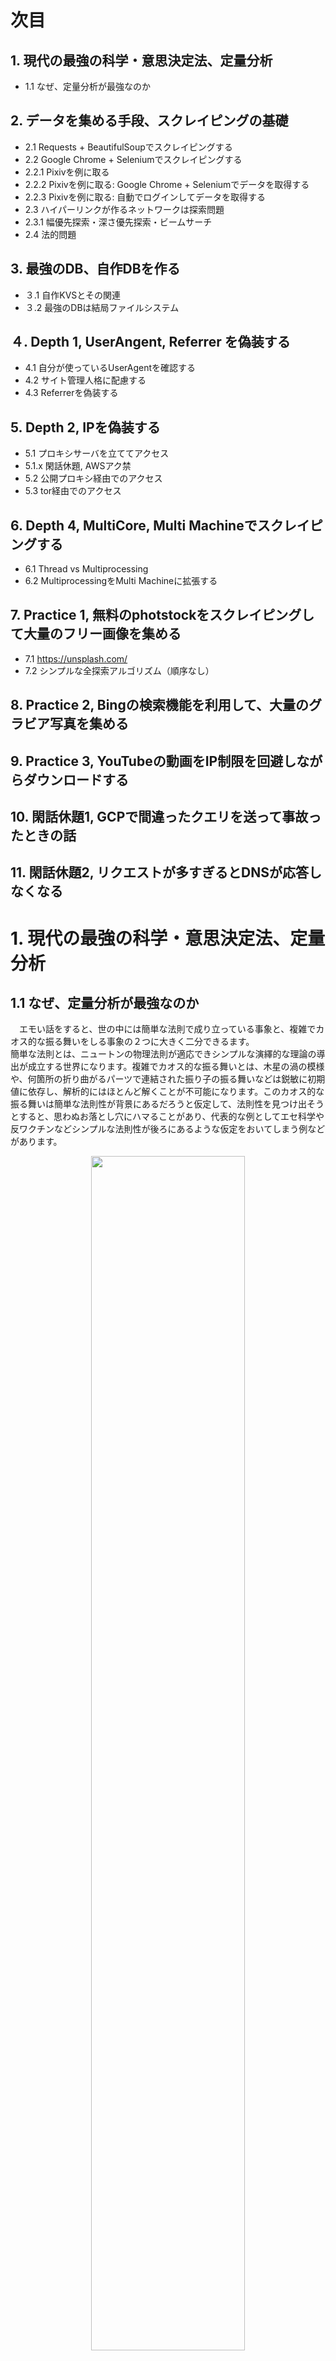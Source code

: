 # 次目

## 1. 現代の最強の科学・意思決定法、定量分析
 - 1.1 なぜ、定量分析が最強なのか

## 2.  データを集める手段、スクレイピングの基礎
 - 2.1 Requests + BeautifulSoupでスクレイピングする
 - 2.2 Google Chrome + Seleniumでスクレイピングする
 - 2.2.1 Pixivを例に取る
 - 2.2.2 Pixivを例に取る: Google Chrome + Seleniumでデータを取得する
 - 2.2.3 Pixivを例に取る: 自動でログインしてデータを取得する
 - 2.3 ハイパーリンクが作るネットワークは探索問題
 - 2.3.1 幅優先探索・深さ優先探索・ビームサーチ
 - 2.4 法的問題

## 3. 最強のDB、自作DBを作る
- ３.1 自作KVSとその関連
- ３.2 最強のDBは結局ファイルシステム

## ４. Depth 1, UserAngent, Referrer を偽装する
- 4.1 自分が使っているUserAgentを確認する
- 4.2 サイト管理人格に配慮する
- 4.3 Referrerを偽装する

## 5. Depth 2, IPを偽装する
- 5.1 プロキシサーバを立ててアクセス
- 5.1.x 閑話休題, AWSアク禁
- 5.2 公開プロキシ経由でのアクセス
- 5.3 tor経由でのアクセス

## 6. Depth 4, MultiCore, Multi Machineでスクレイピングする
- 6.1 Thread vs Multiprocessing
- 6.2 MultiprocessingをMulti Machineに拡張する

## 7. Practice 1, 無料のphotstockをスクレイピングして大量のフリー画像を集める
- 7.1 https://unsplash.com/
- 7.2 シンプルな全探索アルゴリズム（順序なし）

## 8. Practice 2, Bingの検索機能を利用して、大量のグラビア写真を集める

## 9. Practice 3, YouTubeの動画をIP制限を回避しながらダウンロードする

## 10. 閑話休題1, GCPで間違ったクエリを送って事故ったときの話 

## 11. 閑話休題2, リクエストが多すぎるとDNSが応答しなくなる

# 1. 現代の最強の科学・意思決定法、定量分析
## 1.1 なぜ、定量分析が最強なのか
　エモい話をすると、世の中には簡単な法則で成り立っている事象と、複雑でカオス的な振る舞いをしる事象の２つに大きく二分できるます。  
簡単な法則とは、ニュートンの物理法則が適応できシンプルな演繹的な理論の導出が成立する世界になります。複雑でカオス的な振る舞いとは、木星の渦の模様や、何箇所の折り曲がるパーツで連結された振り子の振る舞いなどは鋭敏に初期値に依存し、解析的にはほとんど解くことが不可能になります。このカオス的な振る舞いは簡単な法則性が背景にあるだろうと仮定して、法則性を見つけ出そうとすると、思わぬお落とし穴にハマることがあり、代表的な例としてエセ科学や反ワクチンなどシンプルな法則性が後ろにあるような仮定をおいてしまう例などがあります。

<div align="center">
<img width="70%" src="https://upload.wikimedia.org/wikipedia/commons/1/17/Chaos_Theory_%26_Double_Pendulum_-_3.jpg">
<div>図x. 二重振り子の軌跡、この例ですら解析的に解くのは手計算では難しい</div>
</div>

では、ワクチンの副反応が実際に存在するとか、その影響度合いなどは結局複雑だからわからない、という疑問が出るかと思います。この課題に対して、答えを与えうるのが、定量分析になります。  

ワクチンの治療において２群にうまく恣意性がなく分けることができ、追跡調査をできたとして以下の結果が得られたとします。（データはフィクションです）


<div align="center">
<div>表 x. </div>
<img width="100%" src="https://www.dropbox.com/s/si8gl7sbt1zk8tr/%E3%82%B9%E3%82%AF%E3%83%AA%E3%83%BC%E3%83%B3%E3%82%B7%E3%83%A7%E3%83%83%E3%83%88%202019-12-31%2015.19.34.png?raw=1">

</div>

このデータが仮に得られたとしたら、どう判断すればよいでしょうか？  

ほとんど発生確率に差がないことからこのワクチンでの副反応自体はあまり高くないことが伺えます。実際には、事象にはガウシアンノイズなどのランダムネスが入り、こんなきれいな結果にはなりませんが、サンプルしたサイズに対して確率的に許容できる幅があり、その範囲を逸脱しなければ、差がないと言えます。

この結果を通して統計学が大切だという点も言えますが、もっともこの著書で言いたいのは、定量化、つまりデータを大量に束ねて大きな数にすることである程度の真実が初めて見えていくる、ということになります。Twitterなどでは、反ワクチンと呼ばれる方々が息子・娘や親戚や友達が副反応で今も苦しんでいる、という一部の証言から一般化した意見をそのまま鵜呑みにすればいいわではないわけです。

人間の本能により、原因と結果には単純でわかりやすいロジックを当てはめそうになります。それというのも、もう一つの人間の本能に腹落ちすること、納得することが大切であるというもう一つの本能があり、これにより事実の誤謬が世の中にはびこる結果になっています。

現代はインターネットにより誰もが手軽に様々な情報を手に入れる事が可能になりました。専門のサイト、サービスやSNSなどに多くの人間が様々なことを報告しています。これらの情報を束ねると手軽に真実がわかることがあります。正しい情報とはそれだけで皆さんの判断にプラスの影響をもたらしますし、世界を見る視野を正しく広げる一助にもなります。そんなわけで、"Practical Data Science and Data Engineering Vol.1" ではスクレイピングのテクニックについてお伝えしていこうと思います。 


# 2.  データを集める手段、スクレイピングの基礎

## 2.1 Requests + BeautifulSoupでスクレイピングする
スクレイピングの手法としてPythonで一般的である、requestsとBeautifulSoupのモジュールを利用したスクレイピングについて説明を行います。
環境はUbunut LinuxかMacOSを前提とします。Windowsをお使いの方はAWSかGCPで安いインスタンスを借りることができるので、Linuxをインストールして体験してみると良いと思います。

requestsはpythonで扱いにくかったhttp, httpsなどのアクセスを簡略化して様々なベストプラクティスを詰め込んだライブラリです。他にも様々なものがありますが、これが2020年現在、もっとも使いやすいものです。

BeautifulSoupとはhtmlパーサライブラリで、htmlは特定のフォーマットで記述された言語になり、機械で適切に処理させるにはパーサというものを介さないといけません。


#### pipでのrequests, BeautifulSoupのインストール
Anacondaや特殊なPythonでは別のパッケージマネージャがありますが、pipで統一して話をす進めます。

```console
$ pip install requests bs4
```

<div align="center">
<img width="100%" src="https://www.dropbox.com/s/yr70t5z9ymj0z95/%E3%82%B9%E3%82%AF%E3%83%AA%E3%83%BC%E3%83%B3%E3%82%B7%E3%83%A7%E3%83%83%E3%83%88%202020-01-03%202.01.30.png?raw=1">
<div>図 x. インストール成功時に期待する画面</div>
</div>

#### Pythonのファイルを書いて実行する

例えば、ヤフージャパンのサイトのタイトルをスクレイピングを試みると、以下のようなコードで実行することでできます。

```python
#!/usr/bin/env python3

import requests
from bs4 import BeautifulSoup

def main():
    r = requests.get('https://yahoo.co.jp')
    html = r.text
    soup = BeautifulSoup(html)
    print(soup.title.text)
if __name__ == '__main__':
    main()
```

このようなコードを実行すると、ヤフージャパンのトップページのタイトルの「Yahoo! Japan」というテキストが得られます。

では、ヤフー砲と呼ばれるぐらい影響力がある、ヤフーのトップのニュースのタイトルとリンクをスクレイピングするように上記のコードを改良してみましょう。

```python
#!/usr/bin/env python3

import requests
from bs4 import BeautifulSoup
import re

def main():
    r = requests.get('https://yahoo.co.jp')
    html = r.text
    soup = BeautifulSoup(html)
    for a in soup.find_all('a', {'href':re.compile('https://news.yahoo.co.jp*')}):
        news_title = a.text
        link = a['href']
        print(news_title, link)
if __name__ == '__main__':
    main()
```

このコードで以下のような出力が得られました。

<div align="center">
<img width="100%" src="https://www.dropbox.com/s/rlt2suifvxnvuzm/%E3%82%B9%E3%82%AF%E3%83%AA%E3%83%BC%E3%83%B3%E3%82%B7%E3%83%A7%E3%83%83%E3%83%88%202020-01-03%202.35.28.png?raw=1">
<div>図 x. インストール成功時に期待する画面</div>
</div>

これでヤフー砲を監視するスクリプトが書けますね。株価に重大な影響を及ぼすファクターだけに、いち早く察知することができるので他の人手の投資家に対して自動化などで先んじることができそうです。

BeautifulSoupはタグの種類とタグに与えられているプロパティのような要素で検索するようにアクセスすることができ、　`soup.find_all('a', {'href':re.compile('https://news.yahoo.co.jp*')})`は、 `<a>` のタグに対して `hrefで正規表現でhttps://news.yahoo.co.jp` に一致する範囲のタグをすべてリストで取り出す、という操作になります。

このタグはchromeのインスペクタで見たときと差があることに気づくと思います。実は、requestsではhttp, httpsで情報をくれというリクエストを投げるだけですのでJavaScript等の解釈ができません。つまり、JavaScriptが動くことで初めて描画されるようなコンテンツに関しては、全くのスルーになり、Google Chromeなどで見たときのhtml構造とは異なる事があるので、注意してください。Google ChromeなどでJavaScriptを停止するChrome拡張などを入れてhtmlの構造を最初に把握しておくと良いです。

## 2.2 Google Chrome + Seleniumでスクレイピングする
そもそもrequestsだけでスクレイピングが完結してしまうような構造のウェブサイトは多くのスクレイパーの餌食になると想像が付きます。  

このとき、スクレイピングする側と、ウェブサイト側のスクレイピングされる側に利益相反などがあると、スクレイピング難易度を上げて防御的な構造を取ることが多くあります。  

requestsで取得する際にはJavaScriptが動作しないので、コンテンツの多くをJavaScriptに描画させるなどの手法が取られます。  

### 2.2.1 Pixivを例に取る
数年前のPixivは割と簡単な構造で構築されており、簡単に殆どのイラストを収集することができましたが、現在はJavaScriptで多くのコンテンツをラップすることで、簡単には解析されないようにしています。  

例えば、このようなコンテンツをユーザ側のブラウザで見ることができました。  
<div align="center">
  <img width="450px" src="https://www.dropbox.com/s/bvvh4pt0yraq08h/Screen%20Shot%202020-01-14%20at%2018.04.29.png?raw=1">
  <div>図 x. https://www.pixiv.net/artworks/75863105 </div>
</div>

では、このhtmlを解析しようとして、requestsでhtmlを取得して解析してみましょう。  

```python
# pixiv example only requests
import requests
from bs4 import BeautifulSoup

r = requests.get('https://www.pixiv.net/artworks/75863105')
soup = BeautifulSoup(r.text, 'html5lib')
for div in soup.find_all('div'):
    print(div)
```

期待としては、大量のdivタグの構造を取得できるはずですが、実際の2020年1月時点での出力は以下のようになります。  

```console
$ python3 006.py
<div id="root"></div>
```
このプログラムは巻末のgithubからダウンロードできます。

では、どうやってマミミのイラストを集めればいいのでしょうか？  
シンプルで簡単な解決法としてGoogle Chromeをseleniumで動作させることで、期待する動作を得ることができます。  

### 2.2.2 Pixivを例に取る: Google Chrome + Seleniumでデータを取得する
SeleniumとChromeDriverはインストール済みという前提で進めると、以下のコードでこのマミミのサイトのhtmlを取得できるはずです。  

```python
# headless google-chromeの例
import os
import shutil
from bs4 import BeautifulSoup
import time
import requests
from selenium import webdriver
from selenium.webdriver.common.keys import Keys
from selenium.webdriver.chrome.options import Options
from selenium.webdriver.support import expected_conditions as EC
from selenium.webdriver.common.by import By
from selenium.webdriver.support.ui import WebDriverWait

HOME = os.environ['HOME']
target_url = 'https://www.pixiv.net/artworks/75863105'
options = Options()
options.add_argument("--headless")
options.add_argument('window-size=2024x2024')
options.add_argument(f'user-data-dir=work_dir')
options.binary_location = '/Applications/Google Chrome.app/Contents/MacOS/Google Chrome'

driver = webdriver.Chrome(executable_path=shutil.which('chromedriver'), options=options)
driver.get(target_url)
time.sleep(5.0)
html = driver.page_source
soup = BeautifulSoup(html, 'html5lib')
driver.save_screenshot("screenshot.png")
```
<div align="center">
  <img width="450px" src="https://www.dropbox.com/s/nint3yia9uei7n7/Untitled.png?raw=1">
  <div>図 x. 結果 </div>
</div>

残念ながら、ログインしていないため、マミミは見ることができません。(どうして？)  

次のステップでこれを更に拡張して、自動でログインして見るまで進めます。 


### 2.2.3 Pixivを例に取る: 自動でログインしてデータを取得する
seleniumはユニークで他では代替ができない機能があって、その一つがブラウザを操作する機能です。  
この機能を利用すると、自動でログインを行い、ログインのセッションが残っている間は、ログインしないと見えないはずのコンテンツを参照することができます。  

以下のコードの例では、最初にログインを指定ない状態でGoogle Chromeを起動した後、ログインページにジャンプしてログイン項目を埋めて、起動します。  

```python
import os
import shutil
from bs4 import BeautifulSoup
import time
import requests
from pathlib import Path
from selenium import webdriver
from selenium.webdriver.common.keys import Keys
from selenium.webdriver.chrome.options import Options
from selenium.webdriver.support import expected_conditions as EC
from selenium.webdriver.common.by import By
from selenium.webdriver.support.ui import WebDriverWait

HOME = os.environ['HOME']
EMAIL = os.environ['EMAIL']
PASSWORD = os.environ['PASSWORD']

target_url = 'https://www.pixiv.net/artworks/75863105'
options = Options()
options.add_argument("--headless")
options.add_argument('window-size=2024x2024')
options.add_argument(f'user-data-dir=work_dir')
options.binary_location = '/Applications/Google Chrome.app/Contents/MacOS/Google Chrome'

driver = webdriver.Chrome(executable_path=shutil.which('chromedriver'), options=options)
if not Path('init_chrome').exists():
    driver.get('https://accounts.pixiv.net/login')
    time.sleep(2.0)

    elm = driver.find_element_by_xpath('''//input[@autocomplete="username"]''')
    elm.click()
    elm.send_keys(EMAIL)
    elm = driver.find_element_by_xpath('''//input[@autocomplete="current-password"]''')
    elm.click()
    elm.send_keys(PASSWORD)
    time.sleep(1.0)
    elm = driver.find_element_by_xpath('''//div[@id='LoginComponent']//button[@class='signup-form__submit']''')
    elm.click()
    time.sleep(5.0)
    Path('init_chrome').touch()

driver.get(target_url) # ここでまみみのページがログイン状態を保存してアクセスしてほしい
time.sleep(5.0)
html = driver.page_source
soup = BeautifulSoup(html, 'html5lib')
driver.save_screenshot("screenshot.png") # screenshotを取得する
```

<div align="center">
<img width="600px" src="https://www.dropbox.com/s/zjz0sxaryd685zu/Untitled2.png?raw=1">
<div>図 x. 最終的な出力のscreenshot.png, ただしくマミミが表示されている</div>
</div>


## 2.3 ハイパーリンクが作るネットワークは探索問題
  ハイパーリンクはネットワーク状に繋がったネットワークをいかに探索するか、という問題にも帰着できます。  

  例えば以下のような図のネットワークがあったとします。  

<div align="center">
<img width="600px" src="https://www.dropbox.com/s/07c2lcso578muxc/web.png?raw=1">
<div>図 x. インターネットのhyper linkの依存関係の例</div>
</div>

  このとき、どこからどのようにスクレイピングすれば、サイト全体を取得することが可能になるのでしょうか。  

  これには考え方がいくつかあって、全取得を前提とした深さをあまり考慮しない方法をご紹介します。  

  まず、エントリーポイントとなる、pageを一つ決め、そのページをスクレイピングします。そのスクレイピングしたページ内部にあるURLを取り出して、次のページをスクレイピングします。何度も同じページをスクレイピングしてもサイトの負荷になるし、意味がないデータが増えるだけです。  

  Pythonをイメージしたコードで表現すると、以下のようになります。  

```python
#!/usr/bin/env python3
urls = [entry_url]
all_urls = set()
while True:
  for url in urls:
	if exists_db(url):
	  continue
	html = get(url)
	store_db(url, html)
	for next_url in get_urls_from_html(html):
	  if next_url not in all_urls:
		all_urls.add(next_url)
  urls = list(all_urls)
```

  このようなコードが全探索を前提としたスクレイピングする際の最小のコードになります。  

  実際にはこのような理想通りに動作することはレアであり正しく動作させるために様々なヒューリスティックを入れることになります。  

  まずこのコードはシングルプロセスでしか動作させることができませんし、store_db, exists_dbで dbに大量にアクセスが発生します。  

  通常このようなユースケースではRDBは不向きで、例えばAWSのauroraのようなクエリ単位とスキャン量に対して課金されるようなDBの場合、一瞬で破産することが期待できます。  
  この問題を解決するには次の章の `3. 最強のDB、自作DBを作る` に記述します。 

### 2.3.1 幅優先探索・深さ優先探索・ビームサーチ
　ネットワーク状になっているので、探索方式がいくつか考えられます。  
例えば幅優先探索でスクレイピングする場合、浅い領域を優先してスクレイピングを継続します。できるだけ外部ドメインに出ないようにコードを取得するなど向いています。  

深さ優先探索になると、深い方を優先して探索するようになるのでネットワークから遠いところを優先してスクレイピングするようになります。URLが遠い場合などが有効です。 

ビームサーチは幅優先探索と深さ優先探索のバランスを取ったような方法で、一定の探索幅を維持して、深さも幅も良いところどりをするものになります。

以下のコードの例では、幅優先探索で `yahoo.co.jp` のドメインをスクレイピングするものになります。

```python
import requests
from bs4 import BeautifulSoup
import time
import re
from collections import namedtuple

DepthUrl = namedtuple('DepthUrl', ['depth', 'url'])
urls = [DepthUrl(0, 'https://www.yahoo.co.jp/')]
all_urls = set()
flatten_urls = set('https://www.yahoo.co.jp/')
depth = 0
for I in range(3):
    depth += 1
    for depth_, url in urls:
        html = requests.get(url).text
        soup = BeautifulSoup(html, features="html.parser")
        for a in soup.find_all('a', {'href':re.compile(r'.*?\.yahoo\.co\.jp')}):
            next_url = a.get('href')
            if next_url not in flatten_urls:
                all_urls.add(DepthUrl(depth, next_url))
        flatten_urls.add(url)
        all_urls -= {DepthUrl(depth_, url)}
    urls = sorted(all_urls, key=lambda x:x[0])
    min_depth = min([url.depth for url in urls]) # ここに注目
    urls = [url for url in urls if url.depth == min_depth]
```

最も深さが浅いものをスクレイピングするように `min_depth` を算出していますが、ここを `max_depth` に変更したり、一定のルールでビーム幅を設定して計算量を抑えることでビーンサーチにすることができます。  


### 2.4 スクレイピングと法的問題
　スクレイピングに関連する問題として常に隣接しているのは法的な問題点です。  
　何年も前の話ですが、図書館の在庫乗降を確認するサービスを作成しようとして、秒間１アクセスを満たすような低頻度のアクセスで通常は業務妨害に当たらないものであったのに関わらず、警察の厄介になってしまうという事件が起きました[X]  

　常識的なアクセスを行い、データ取得祭のサーバに高い負荷を送る意図がなくても、このスクレイピングを認識する人物や組織やシステムの都合で逮捕、勾留されてしまうリスクを示すものでした。  

　基本的にはデータは提供しているサイトの個人や法人の持ち物であり、通常意図する用途での利用が想定されています。  
　
 例えば、何らかのデータを収集して機械学習等で法則性を取り出し、競合製品を作るなどは、業務妨害で訴えられても仕方がないと思います。一方で、そのサービスをより便利に、より利益がある形でAPIやGoogle Chrome拡張などを作るのは許容される範囲内だとだれも結果的に損していないので良い気がしています。  

 秒間1アクセスは近年のサーバリソースの拡充に伴い、現実的な基準という気はしていませんが、「対象サイトの業務をぼう会せず」に、可能ならば「相互に利益のある形」で分析やプロダクトづくりを行うといいでしょう。  


 - 岡崎市立中央図書館事件 : https://ja.wikipedia.org/wiki/%E5%B2%A1%E5%B4%8E%E5%B8%82%E7%AB%8B%E4%B8%AD%E5%A4%AE%E5%9B%B3%E6%9B%B8%E9%A4%A8%E4%BA%8B%E4%BB%B6


## 3. 最強のDB、自作DBを作る
この章では、スクレイピングデータを保持したり可用性やSLAが高いDBをどう作っていくかを述べます。
エンピリカルには、MySQLやPostgressSQLを用いるより、KVSなどより速度と非構造化データ(リレーショナル性が低いデータをこう呼びます)に対して、有効です。  
HTMLなどはパースをしてきれいに整形すれば、RDBなどと相性がいいですが、とりあえずパースや整形は後でデータを集めることを最優先とするとKVS等が相性が良くなってきます。 


### ３.1 自作KVSとその関連

優れたKVSにはいくつか種類があり、有名なよくマネージメントされたKVSとしては、 LevelDB, RocksDBなどがあります。  

これらのDBは様々な例外を考慮されているし、速度も早いのですが、致命的なデメリットが存在して、マルチプロセスでのプロセス間を横断した、アクセスがきないという点があります。  

逆に疎結合を意図したRBDのインターフェースなどはこの制約を受けないのですが、速度が極めてKVSと比較したときに遅くなります。  

実践的で、実際に役立つKVSの作り方をご紹介したいと思います。  

### ３.2 最強のDBは結局ファイルシステム

ファイルシステムという言葉は聞いたことがあるでしょうか。　　

ファイルシステムはOSやファイルを格納する際のSSDやHDDの、一定のルールで書き込み読み込みを制御するデータの格納法を示します。 

馴染みがあるところだと、WindowsのNTFSや、MacOSのApple File Systemや、Linuxのext4などがあります。  

いずれのファイルシステムも一長一短があり、たくさんのファイルを保存できるがデータ総量が少ない(xfs)、高速で動作して一定以上のパフォーマンスを発揮するが安定性が微妙(btrfs)、など多様性に富んできます。  

ファイルシステムは特定のキーに対して、計算量O(1)でアクセスできるので、実質KVSですし、この発想から作られたのLevelDBはファイルシステムベースのKVSと言われています。  

Pythonではファイルやバイナリデータのハッシュ値を扱うのが簡単であるため、簡単にKVSのようにファイルシステムを扱うことができます。

また、PythonではnamedtupleというkotlinなどのDataClassに相当するものがあり、シリアライズもサポートしています。

例として、なにかのkey, valueがある場合、O(1)でファイルシステムから書き込み、参照するコードを書いてみます。  


```python
...
```

さてシンプルなコードを、並列化してみましょう。  

それぞれの並列化した関数（またはプロセス）から、ファイルシステムへアクセスすることが可能であり、例えばこれはLevelDBではバグってしまい完走することができません。

```python
...
```

## ４. Depth 1, UserAngent, Referrer を偽装する

ブラウザには固有で、このブラウザの種類からアクセスしたよ、とこちらから宣言するためのheader情報が付きます。  

requestsだとこのように書くことでUserAgentを変更することができます
```python
import requests
headers = {
    'User-Agent': 'Mozilla/5.0 (Macintosh; Intel Mac OS X 10_15_2) AppleWebKit/537.36 (KHTML, like Gecko) Chrome/79.0.3945.117 Safari/537.36'
}
r = requests.get('https://www.yahoo.co.jp/', headers=headers)
```

このようにすることで、Linux上で動作するPythonでアクセスしているはずですが、MacOS XのGoogle Chromeでアクセスしたことになります。  


### 4.1 自分が使っているUserAgentを確認する

Googleで検索する際に、"my useragent"と入力すると、Googleが今使っているブラウザのUserAgentを教えてくれます。  

<div align="center">
  <img width="400px" src="https://www.dropbox.com/s/p742eoapdnwi14d/Screen%20Shot%202020-01-14%20at%2015.25.57.png?raw=1">
  <div> 図. X Googleで今使っているブラウザのUserAgentを知ることができる </div>
</div>

### 4.2 サイト管理人格に配慮する
サイト管理人格（個人や法人を想定しています）に対して、自分が行っているスクレイピング等の行為に対してフィードバックを得るチャンネルをUserAgentに組み込むことができます。 

UserAgentやIPなどは、基本的にはアクセスログとして残り、サービスの改善に役立つので、分析対象になっていることが多く、ログに自らの意思を組み込むことで、平等性と透明性を確保することができます。  

例えばこの例では、これが誰かのスクレパーであること、サポートを得るためのURLを乗せるなどで、意図しないアクセスであっても、穏便に済ますことができます。  
```python
import requests
headers = {
    'User-Agent': 'Mozilla/5.0 (Linux; Analytics) [This is a scraper of nardtree"s analytics. htts://gink03.github.io/]'
}
r = requests.get('https://www.yahoo.co.jp/', headers=headers)
```

### 4.3 Referrerを偽装する
今はこの要素がクローラーであるかどうかを判断する要素にはなりませんが、昔からあるレガシーなクローラーブロック術に、refereという前に何のページをみていたかで判断するサイトもあります。  

この場合、requestsなどのアクセスにheader情報をつけることで、アクセスすることが可能になります。  

refererに何かURLを入れるとそのURLから来たという意思表示になるというわけです。  

```python
# referrerを付ける例
import requests
from bs4 import BeautifulSoup

headers = {'referer':'https://google.com',
        'User-Agent':'Mozilla/5.0 (Macintosh; Intel Mac OS X 10_15_2) AppleWebKit/537.36 (KHTML, like Gecko) Chrome/79.0.3945.117 Safari/537.36'}
r = requests.get('https://www.yahoo.co.jp/', headers=headers)
soup = BeautifulSoup(r.text, features='html5lib')
```

